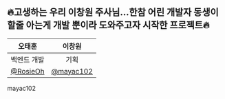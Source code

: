 ## 🔥고생하는 우리 이창원 주사님...한참 어린 개발자 동생이 할줄 아는게 개발 뿐이라 도와주고자 시작한 프로젝트🔥
|                   오태훈                  |   이창원                               |                     
|:--------------------------------------:|:--------------------------------------:|
|              백엔드 개발                  |                   기획                  | 
| [@RosieOh](https://github.com/rosieoh) |  [@mayac102](https://github.com/mayac102) |

mayac102
